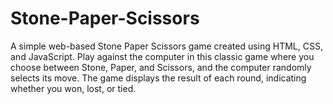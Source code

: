 # Stone-Paper-Scissors
A simple web-based Stone Paper Scissors game created using HTML, CSS, and JavaScript. Play against the computer in this classic game where you choose between Stone, Paper, and Scissors, and the computer randomly selects its move. The game displays the result of each round, indicating whether you won, lost, or tied.
